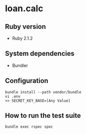loan.calc
=========

## Ruby version

- Ruby 2.1.2

## System dependencies

- Bundler

## Configuration

```
bundle install --path vendor/bundle
vi .env
>> SECRET_KEY_BASE=[Any Value]
```

## How to run the test suite

```
bundle exec rspec spec
```



